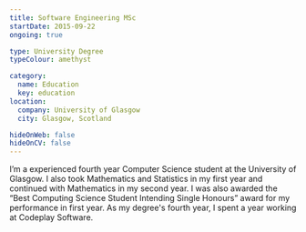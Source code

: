 ```yaml
---
title: Software Engineering MSc
startDate: 2015-09-22
ongoing: true

type: University Degree
typeColour: amethyst

category:
  name: Education
  key: education
location:
  company: University of Glasgow
  city: Glasgow, Scotland

hideOnWeb: false
hideOnCV: false
---
```

I’m a experienced fourth year Computer Science student at the University of Glasgow. I also took Mathematics and Statistics in my first year and continued with Mathematics in my second year. I was also awarded the “Best Computing Science Student Intending Single Honours” award for my performance in first year. As my degree's fourth year, I spent a year working at Codeplay Software.
